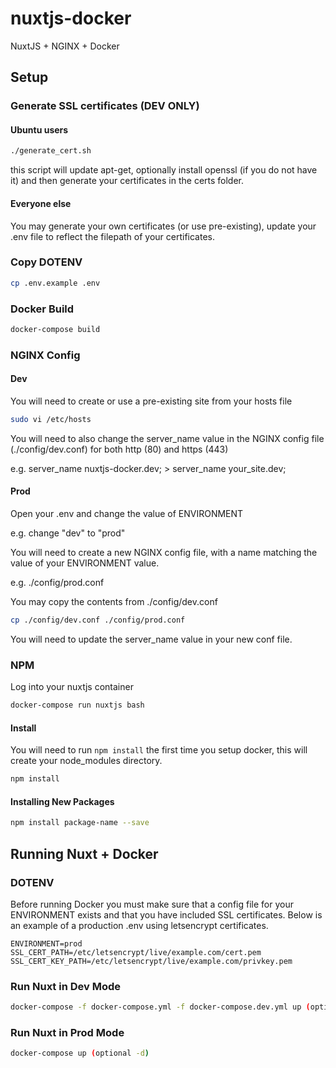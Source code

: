 # nuxtjs-docker
NuxtJS + NGINX + Docker

## Setup
### Generate SSL certificates (DEV ONLY)
#### Ubuntu users
``` bash
./generate_cert.sh
```
this script will update apt-get, optionally install openssl (if you do not have it) and then generate your certificates in the certs folder.

#### Everyone else
You may generate your own certificates (or use pre-existing), update your .env file to reflect the filepath of your certificates.

### Copy DOTENV
``` bash
cp .env.example .env
```

### Docker Build
``` bash
docker-compose build
```

### NGINX Config

#### Dev
You will need to create or use a pre-existing site from your hosts file

``` bash
sudo vi /etc/hosts
```

You will need to also change the server_name value in the NGINX config file (./config/dev.conf) for both http (80) and https (443)

e.g. server_name nuxtjs-docker.dev; > server_name your_site.dev;
#### Prod
Open your .env and change the value of ENVIRONMENT

e.g. change "dev" to "prod"

You will need to create a new NGINX config file, with a name matching the value of your ENVIRONMENT value.

e.g. ./config/prod.conf

You may copy the contents from ./config/dev.conf

``` bash
cp ./config/dev.conf ./config/prod.conf
```

You will need to update the server_name value in your new conf file.

### NPM
Log into your nuxtjs container
``` bash
docker-compose run nuxtjs bash
```
#### Install
You will need to run `npm install` the first time you setup docker, this will create your node_modules directory.
``` bash
npm install
```
#### Installing New Packages
``` bash
npm install package-name --save
```
## Running Nuxt + Docker
### DOTENV
Before running Docker you must make sure that a config file for your ENVIRONMENT exists and that you have included SSL certificates. Below is an example of a production .env using letsencrypt certificates.
```
ENVIRONMENT=prod
SSL_CERT_PATH=/etc/letsencrypt/live/example.com/cert.pem
SSL_CERT_KEY_PATH=/etc/letsencrypt/live/example.com/privkey.pem
```

### Run Nuxt in Dev Mode
``` bash
docker-compose -f docker-compose.yml -f docker-compose.dev.yml up (optional -d)
```

### Run Nuxt in Prod Mode
``` bash
docker-compose up (optional -d)
```

